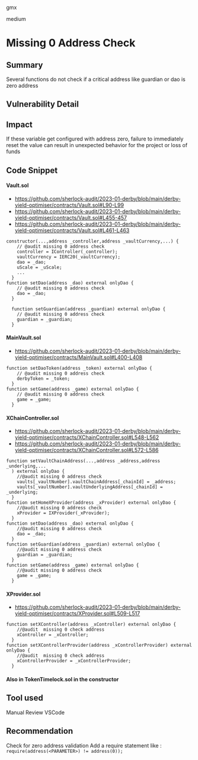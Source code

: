 gmx

medium

# Missing 0 Address Check

## Summary
Several functions do not check if a critical address like guardian or dao is zero address
## Vulnerability Detail
## Impact
If these variable get configured with address zero, failure to immediately reset the value can result in unexpected behavior for the project or loss of funds

## Code Snippet
#### Vault.sol 
- https://github.com/sherlock-audit/2023-01-derby/blob/main/derby-yield-optimiser/contracts/Vault.sol#L90-L99
- https://github.com/sherlock-audit/2023-01-derby/blob/main/derby-yield-optimiser/contracts/Vault.sol#L455-457
- https://github.com/sherlock-audit/2023-01-derby/blob/main/derby-yield-optimiser/contracts/Vault.sol#L461-L463

```solidity
constructor(...,address _controller,address _vaultCurrency,...) {
    // @audit missing 0 address check
    controller = IController(_controller);
    vaultCurrency = IERC20(_vaultCurrency);
    dao = _dao;
    uScale = _uScale;
    ...
  }
function setDao(address _dao) external onlyDao {
    // @audit missing 0 address check
    dao = _dao;
  }

  function setGuardian(address _guardian) external onlyDao {
    // @audit missing 0 address check
    guardian = _guardian;
  }
```

#### MainVault.sol
- https://github.com/sherlock-audit/2023-01-derby/blob/main/derby-yield-optimiser/contracts/MainVault.sol#L400-L408

```solidity
function setDaoToken(address _token) external onlyDao {
    // @audit missing 0 address check
    derbyToken = _token;
  }
function setGame(address _game) external onlyDao {
    // @audit missing 0 address check
    game = _game;
  }
```

#### XChainController.sol
- https://github.com/sherlock-audit/2023-01-derby/blob/main/derby-yield-optimiser/contracts/XChainController.sol#L548-L562
- https://github.com/sherlock-audit/2023-01-derby/blob/main/derby-yield-optimiser/contracts/XChainController.sol#L572-L586

```solidity
function setVaultChainAddress(...,address _address,address _underlying,...
  ) external onlyDao {
    //@audit missing 0 address check
    vaults[_vaultNumber].vaultChainAddress[_chainId] = _address;
    vaults[_vaultNumber].vaultUnderlyingAddress[_chainId] = _underlying;
  }
function setHomeXProvider(address _xProvider) external onlyDao {
    //@audit missing 0 address check
    xProvider = IXProvider(_xProvider);
  }
function setDao(address _dao) external onlyDao {
    //@audit missing 0 address check
    dao = _dao;
  }
function setGuardian(address _guardian) external onlyDao {
    //@audit missing 0 address check
    guardian = _guardian;
  }
function setGame(address _game) external onlyDao {
    //@audit missing 0 address check
    game = _game;
  }
```

#### XProvider.sol
- https://github.com/sherlock-audit/2023-01-derby/blob/main/derby-yield-optimiser/contracts/XProvider.sol#L509-L517
```solidity
function setXController(address _xController) external onlyDao {
    //@audit  missing 0 check address
    xController = _xController;
  }
function setXControllerProvider(address _xControllerProvider) external onlyDao {
    //@audit  missing 0 check address
    xControllerProvider = _xControllerProvider;
  }
```

#### Also in TokenTimelock.sol in the constructor 

## Tool used

Manual Review
VSCode

## Recommendation

Check for zero address validation
Add a require statement like : `require(address(<PARAMETER>) != address(0));`